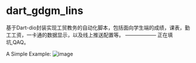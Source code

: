 # dart_gdgm_lins
基于Dart-dio封装实现工贸教务的自动化脚本，包括面向学生端的成绩，课表，勤工工资，一卡通的数据显示，以及线上推送配置等。
—————— 正在填坑,QAQ。

A Simple Example:
![image]('https://cdn.jsdelivr.net/gh/luckinkhin/dart-gdgm-lins/cap-xskb.PNG')
